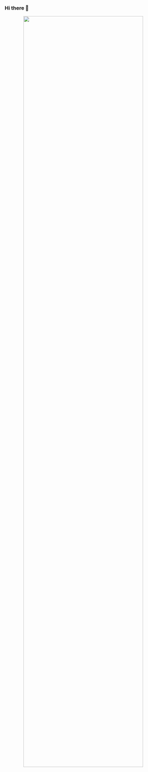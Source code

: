 ### Hi there 👋

<!--
**Eemiaa/Eemiaa** is a ✨ _special_ ✨ repository because its `README.md` (this file) appears on your GitHub profile.

Here are some ideas to get you started:

- 🔭 I’m currently working on ...
- 🌱 I’m currently learning ...
- 👯 I’m looking to collaborate on ...
- 🤔 I’m looking for help with ...
- 💬 Ask me about ...
- 📫 How to reach me: ...
- 😄 Pronouns: ...
- ⚡ Fun fact: ...
-->
<!--![meusetup](https://user-images.githubusercontent.com/88001551/172949582-f3f498a5-2ebb-4161-a243-51027e534fe7.jpg)-->

<div align="center">
<img src="https://media.giphy.com/media/Ct9ZrZLGGWC3ncn7zi/giphy.gif" style="height:60vh; width: 40vw">
</div>
